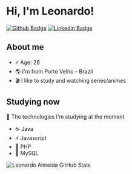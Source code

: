 # Hi, I'm Leonardo! 

[![Github Badge](https://img.shields.io/badge/-Github-000?style=flat-square&logo=Github&logoColor=white&link=https://github.com/leoalmeidasa)](https://github.com/leoalmeidasa)
[![Linkedin Badge](https://img.shields.io/badge/-LinkedIn-blue?style=flat-square&logo=Linkedin&logoColor=white&link=https://www.linkedin.com/in/leonardo-almeida-67bba4142/)](https://www.linkedin.com/in/leonardo-almeida-67bba4142/)

## About me 

- ⚡️ Age: 26
- 🌎 I'm from Porto Velho - Brazil
- 🎬 I like to study and watching series/animes

## Studying now

📝 The technologies I'm studying at the moment

- ☕️ Java
- ⚡️ Javascript
- 🐘 PHP
- 🐬 MySQL

>

![Leonardo Almeida GitHub Stats](https://github-readme-stats.vercel.app/api?username=leoalmeidasa&show_icons=true&theme=dark&bg_color=0d1117&hide_border=true)
